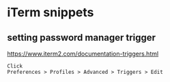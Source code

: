# iTerm snippets

## setting password manager trigger
https://www.iterm2.com/documentation-triggers.html
```
Click
Preferences > Profiles > Advanced > Triggers > Edit
```
